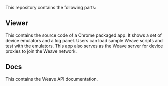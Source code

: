 This repository contains the following parts:

## Viewer

This contains the source code of a Chrome packaged app. It shows a set of device emulators and a log panel. Users can load sample Weave scripts and test with the emulators. This app also serves as the Weave server for device proxies to join the Weave network.

## Docs

This contains the Weave API documentation.
